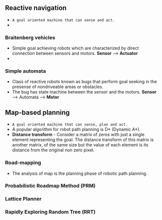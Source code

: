 ## Reactive navigation
- `A goal oriented machine that can sense and act.`
- 
### Braitenberg vehicles
- Simple goal achieving robots which are characterized by direct connection between sensors and motors.
__Sensor__ --> __Actuator__
- 
### Simple automata
- Class of reactive robots known as bugs that perform goal seeking in the presense of nondriveable areas or obstacles. 
- The bug has state machine between the sensor and the motors.
__Sensor__ --> Automata --> __Motor__ 
## Map-based planning
- ```A goal oriented machine that can sense, plan and act.```
- A popular algorithm for robot path planning is D* (Dynamic A*).
- __Distance transform__ - Consider a matrix of zeros with just a single element representing the goal. The distance transform of this matrix is another matrix, of the same size but the value of each element is its distance from the original non zero  pixel.
### Road-mapping
- The analysis of map is the planning phase of robotic path planning.
### Probabilistic Roadmap Method (PRM)

### Lattice Planner
### Rapidly Exploring Random Tree (RRT)
